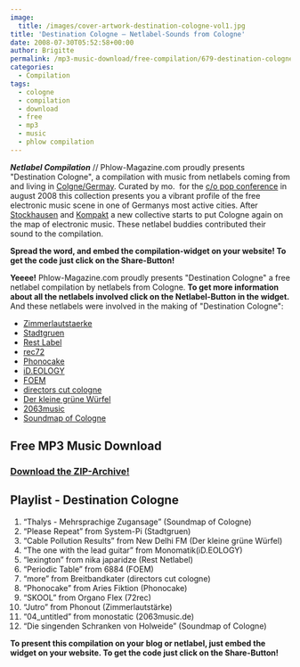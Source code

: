 ```yaml
---
image:
  title: /images/cover-artwork-destination-cologne-vol1.jpg
title: 'Destination Cologne – Netlabel-Sounds from Cologne'
date: 2008-07-30T05:52:58+00:00
author: Brigitte
permalink: /mp3-music-download/free-compilation/679-destination-cologne-netlabel-sounds-from-cologne
categories:
  - Compilation
tags:
  - cologne
  - compilation
  - download
  - free
  - mp3
  - music
  - phlow compilation
---
```

***Netlabel Compilation*** // Phlow-Magazine.com proudly presents "Destination Cologne", a compilation with music from netlabels coming from and living in <a href="http://maps.google.de/maps?f=q&hl=de&q=K%C3%B6ln,+K%C3%B6ln,+Nordrhein-Westfalen,+Deutschland&ie=UTF8&cd=1&geocode=0,50.940664,6.959912&ll=50.940691,6.959839&spn=25.355671,43.769531&z=5" target="_blank">Colgne/Germay</a>. Curated by mo.  for the <a href="http://c-o-pop.de" target="_blank">c/o pop conference</a> in august 2008 this collection presents you a vibrant profile of the free electronic music scene in one of Germanys most active cities. After <a href="http://de.wikipedia.org/wiki/Karlheinz_Stockhausen" target="_blank">Stockhausen</a> and <a href="http://www.kompakt-net.com/" target="_blank">Kompakt</a> a new collective starts to put Cologne again on the map of electronic music. These netlabel buddies contributed their sound to the compilation.

**Spread the word, and embed the compilation-widget on your website! To get the code just click on the Share-Button!**<!--more-->

<!--adsense-->

**Yeeee!** Phlow-Magazine.com proudly presents "Destination Cologne" a free netlabel compilation by netlabels from Cologne. **To get more information about all the netlabels involved click on the Netlabel-Button in the widget.** And these netlabels were involved in the making of "Destination Cologne":

  * [Zimmerlautstaerke](http://www.zimmer-records.org/)
  * [Stadtgruen](http://www.stadtgruenlabel.net/)
  * [Rest Label](http://www.archive.org/details/restlabel)
  * [rec72](http://rec72.net/)
  * [Phonocake](http://www.phonocake.org/)
  * [iD.EOLOGY](http://www.ideology.de/)
  * [FOEM](http://foem.info/)
  * [directors cut cologne](http://www.dcc-records.de/)
  * [Der kleine grüne Würfel](http://www.derkleinegruenewuerfel.de/)
  * [2063music](http://www.2063music.de/)
  * [Soundmap of Cologne](http://soundmap.akustikfilm.com/)

## Free MP3 Music Download

### <a href="http://www.archive.org/download/Destination_Cologne_Vol_1/Destination_Cologne_Vol_1_vbr_mp3.zip" target="_blank">Download the ZIP-Archive!</a>

<h2 style="text-align: left;">
  Playlist - Destination Cologne
</h2>

<ol style="text-align: left;">
  <li>
    “Thalys - Mehrsprachige Zugansage” (Soundmap of Cologne)
  </li>
  <li>
    “Please Repeat” from System-Pi (Stadtgruen)
  </li>
  <li>
    “Cable Pollution Results” from New Delhi FM (Der kleine grüne Würfel)
  </li>
  <li>
    “The one with the lead guitar” from Monomatik(iD.EOLOGY)
  </li>
  <li>
    “lexington” from nika japaridze (Rest Netlabel)
  </li>
  <li>
    “Periodic Table” from 6884 (FOEM)
  </li>
  <li>
    “more” from Breitbandkater (directors cut cologne)
  </li>
  <li>
    “Phonocake” from Aries Fiktion (Phonocake)
  </li>
  <li>
    “SKOOL” from Organo Flex (72rec)
  </li>
  <li>
    “Jutro” from Phonout (Zimmerlautstärke)
  </li>
  <li>
    “04_untitled” from monostatic (2063music.de)
  </li>
  <li>
    “Die singenden Schranken von Holweide” (Soundmap of Cologne)
  </li>
</ol>

**To present this compilation on your blog or netlabel, just embed the widget on your website. To get the code just click on the Share-Button!**